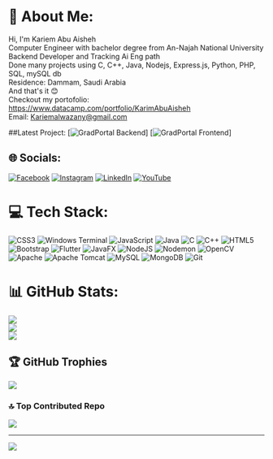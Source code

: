 # 💫 About Me:
Hi, I'm Kariem Abu Aisheh<br> Computer Engineer with bachelor degree from An-Najah National University<br>Backend Developer and Tracking Ai Eng path<br>Done many projects using C, C++, Java, Nodejs, Express.js, Python, PHP, SQL, mySQL db<br>Residence: Dammam, Saudi Arabia<br>And that's it 😊<br>Checkout my portofolio: https://www.datacamp.com/portfolio/KarimAbuAisheh<br> Email: Kariemalwazany@gmail.com

##Latest Project:
[![GradPortal Backend](https://github.com/KariemAlwazany/GradPortal-Backend)]
[![GradPortal Frontend](https://github.com/KariemAlwazany/GradPortal-Frontend)]

## 🌐 Socials:
[![Facebook](https://img.shields.io/badge/Facebook-%231877F2.svg?logo=Facebook&logoColor=white)](https://facebook.com/kariem.alwazany) [![Instagram](https://img.shields.io/badge/Instagram-%23E4405F.svg?logo=Instagram&logoColor=white)](https://instagram.com/KariemAlwazany) [![LinkedIn](https://img.shields.io/badge/LinkedIn-%230077B5.svg?logo=linkedin&logoColor=white)](https://linkedin.com/in/kariem-abuaisheh) [![YouTube](https://img.shields.io/badge/YouTube-%23FF0000.svg?logo=YouTube&logoColor=white)](https://www.youtube.com/channel/UC19dOJDBkbk-Vt25FZrR_QQ) 

# 💻 Tech Stack:
![CSS3](https://img.shields.io/badge/css3-%231572B6.svg?style=for-the-badge&logo=css3&logoColor=white) ![Windows Terminal](https://img.shields.io/badge/Windows%20Terminal-%234D4D4D.svg?style=for-the-badge&logo=windows-terminal&logoColor=white) ![JavaScript](https://img.shields.io/badge/javascript-%23323330.svg?style=for-the-badge&logo=javascript&logoColor=%23F7DF1E) ![Java](https://img.shields.io/badge/java-%23ED8B00.svg?style=for-the-badge&logo=openjdk&logoColor=white) ![C](https://img.shields.io/badge/c-%2300599C.svg?style=for-the-badge&logo=c&logoColor=white) ![C++](https://img.shields.io/badge/c++-%2300599C.svg?style=for-the-badge&logo=c%2B%2B&logoColor=white) ![HTML5](https://img.shields.io/badge/html5-%23E34F26.svg?style=for-the-badge&logo=html5&logoColor=white) ![Bootstrap](https://img.shields.io/badge/bootstrap-%238511FA.svg?style=for-the-badge&logo=bootstrap&logoColor=white) ![Flutter](https://img.shields.io/badge/Flutter-%2302569B.svg?style=for-the-badge&logo=Flutter&logoColor=white) ![JavaFX](https://img.shields.io/badge/javafx-%23FF0000.svg?style=for-the-badge&logo=javafx&logoColor=white) ![NodeJS](https://img.shields.io/badge/node.js-6DA55F?style=for-the-badge&logo=node.js&logoColor=white) ![Nodemon](https://img.shields.io/badge/NODEMON-%23323330.svg?style=for-the-badge&logo=nodemon&logoColor=%BBDEAD) ![OpenCV](https://img.shields.io/badge/opencv-%23white.svg?style=for-the-badge&logo=opencv&logoColor=white) ![Apache](https://img.shields.io/badge/apache-%23D42029.svg?style=for-the-badge&logo=apache&logoColor=white) ![Apache Tomcat](https://img.shields.io/badge/apache%20tomcat-%23F8DC75.svg?style=for-the-badge&logo=apache-tomcat&logoColor=black) ![MySQL](https://img.shields.io/badge/mysql-4479A1.svg?style=for-the-badge&logo=mysql&logoColor=white) ![MongoDB](https://img.shields.io/badge/MongoDB-%234ea94b.svg?style=for-the-badge&logo=mongodb&logoColor=white) ![Git](https://img.shields.io/badge/git-%23F05033.svg?style=for-the-badge&logo=git&logoColor=white)
# 📊 GitHub Stats:
![](https://github-readme-stats.vercel.app/api?username=KariemAlwazany&theme=radical&hide_border=true&include_all_commits=false&count_private=true)<br/>
![](https://github-readme-streak-stats.herokuapp.com/?user=KariemAlwazany&theme=radical&hide_border=true)<br/>
![](https://github-readme-stats.vercel.app/api/top-langs/?username=KariemAlwazany&theme=radical&hide_border=true&include_all_commits=false&count_private=true&layout=compact)

## 🏆 GitHub Trophies
![](https://github-profile-trophy.vercel.app/?username=KariemAlwazany&theme=radical&no-frame=false&no-bg=false&margin-w=4)

### 🔝 Top Contributed Repo
![](https://github-contributor-stats.vercel.app/api?username=KariemAlwazany&limit=5&theme=dracula&combine_all_yearly_contributions=true)

---
[![](https://visitcount.itsvg.in/api?id=KariemAlwazany&icon=0&color=2)](https://visitcount.itsvg.in)

<!-- Proudly created with GPRM ( https://gprm.itsvg.in ) -->
